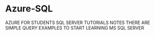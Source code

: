 # Azure-SQL
AZURE FOR STUDENTS SQL SERVER TUTORIALS NOTES
THERE ARE SIMPLE QUERY EXAMPLES TO START LEARNING MS SQL SERVER 
